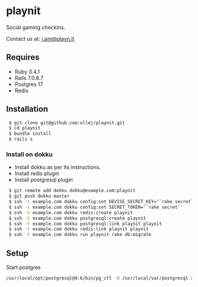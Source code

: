 playnit
=======

Social gaming checkins.

Contact us at: i.am@playn.it

Requires
--------

 * Ruby 3.4.1
 * Rails 7.0.8.7
 * Postgres 17
 * Redis

Installation
------------

```bash
 $ git clone git@github.com:ollej/playnit.git
 $ cd playnit
 $ bundle install
 $ rails s
```

### Install on dokku

 * Install dokku as per its instructions.
 * Install redis plugin
 * Install postgresql plugin

```bash
 $ git remote add dokku dokku@example.com:playnit
 $ git push dokku master
 $ ssh -t example.com dokku config:set DEVISE_SECRET_KEY="`rake secret`"
 $ ssh -t example.com dokku config:set SECRET_TOKEN="`rake secret`"
 $ ssh -t example.com dokku redis:create playnit
 $ ssh -t example.com dokku postgresql:create playnit
 $ ssh -t example.com dokku postgresql:link playnit playnit
 $ ssh -t example.com dokku redis:link playnit playnit
 $ ssh -t example.com dokku run playnit rake db:migrate
```


Setup
-----

Start postgres

```bash
/usr/local/opt/postgresql@9.6/bin/pg_ctl -D /usr/local/var/postgresql start
```
